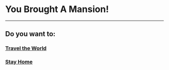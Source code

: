 # You Brought A Mansion!
---
## Do you want to:
### [Travel the World](../planecrash/planecrash.md)
### [Stay Home](youstayedhomeeveryday.md)